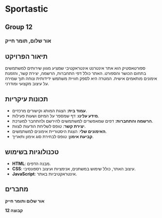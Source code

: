 # Sportastic
## Group 12
### אור שלום, תומר חייק

## תיאור הפרויקט
ספורטאסטיק הוא אתר אינטרנט אינטראקטיבי שמציע מגוון שירותים למשתמשים בתחום הכושר והספורט.
האתר כולל דפי התחברות, הרשמה, יצירת קשר, והזמנת אימונים מותאמים אישית.
המטרה היא לספק חוויית משתמש ידידותית ונוחה תוך שמירה על עיצוב מקצועי ומודרני.

## תכונות עיקריות
- **עמוד בית**: הצגת המותג וקישורים מרכזיים.
- **מידע עלינו**: דף שמספר על המיזם ושעות פעילות.
- **הרשמה והתחברות**: דפים שמאפשרים למשתמשים להירשם ולהתחבר למערכת.
- **יצירת קשר**: טופס לשליחת הודעות לצוות.
- **האימונים שלי**: הצגת היסטוריית אימונים למשתמשים.
- **קביעת אימון**: טופס לבחירת סוג אימון ותאריך.

## טכנולוגיות בשימוש
- **HTML**: מבנה הדפים.
- **CSS**: עיצוב האתר, כולל שימוש במשתנים, אנימציות ועיצוב רספונסיבי.
- **JavaScript**: אינטראקטיביות באתר.

## מחברים
**אור שלום ותומר חייק**

**קבוצה 12**

